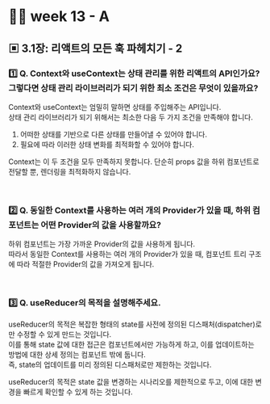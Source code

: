 # 👨‍🏫 week 13 - A

## ▣ 3.1장: 리액트의 모든 훅 파헤치기 - 2

### 1️⃣ Q. Context와 useContext는 상태 관리를 위한 리액트의 API인가요? 그렇다면 상태 관리 라이브러리가 되기 위한 최소 조건은 무엇이 있을까요?

Context와 useContext는 엄밀히 말하면 상태를 주입해주는 API입니다.  
상태 관리 라이브러리가 되기 위해서는 최소한 다음 두 가지 조건을 만족해야 합니다.  

1. 어떠한 상태를 기반으로 다른 상태를 만들어낼 수 있어야 합니다.
2. 필요에 따라 이러한 상태 변화를 최적화할 수 있어야 합니다.

Context는 이 두 조건을 모두 만족하지 못합니다. 단순히 props 값을 하위 컴포넌트로 전달할 뿐, 렌더링을 최적화하지 않습니다.

<br/>

### 2️⃣ Q. 동일한 Context를 사용하는 여러 개의 Provider가 있을 때, 하위 컴포넌트는 어떤 Provider의 값을 사용할까요?

하위 컴포넌트는 가장 가까운 Provider의 값을 사용하게 됩니다.   
따라서 동일한 Context를 사용하는 여러 개의 Provider가 있을 때, 컴포넌트 트리 구조에 따라 적절한 Provider의 값을 가져오게 됩니다.

<br/>

### 3️⃣ Q. useReducer의 목적을 설명해주세요.

useReducer의 목적은 복잡한 형태의 state를 사전에 정의된 디스패처(dispatcher)로만 수정할 수 있게 만드는 것입니다.  
이를 통해 state 값에 대한 접근은 컴포넌트에서만 가능하게 하고, 이를 업데이트하는 방법에 대한 상세 정의는 컴포넌트 밖에 둡니다.  
즉, state의 업데이트를 미리 정의된 디스패처로만 제한하는 것입니다.

useReducer의 목적은 state 값을 변경하는 시나리오를 제한적으로 두고, 이에 대한 변경을 빠르게 확인할 수 있게 하는 것입니다.